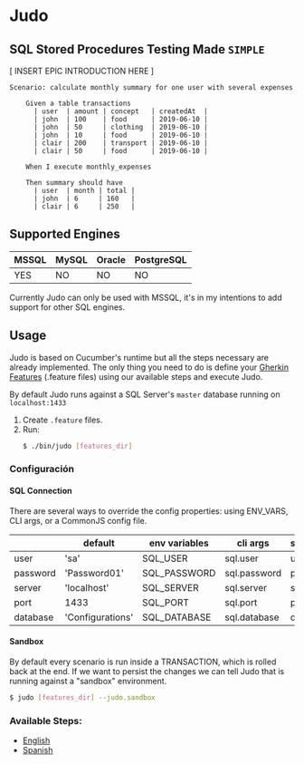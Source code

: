 # Judo

## SQL Stored Procedures Testing Made `SIMPLE`

[ INSERT EPIC INTRODUCTION HERE ]

```gherkin
Scenario: calculate monthly summary for one user with several expenses

    Given a table transactions
      | user  | amount | concept   | createdAt  |
      | john  | 100    | food      | 2019-06-10 |
      | john  | 50     | clothing  | 2019-06-10 |
      | john  | 10     | food      | 2019-06-10 |
      | clair | 200    | transport | 2019-06-10 |
      | clair | 50     | food      | 2019-06-10 |
    
    When I execute monthly_expenses
    
    Then summary should have
      | user  | month | total |
      | john  | 6     | 160   |
      | clair | 6     | 250   |
```

## Supported Engines
| MSSQL | MySQL | Oracle | PostgreSQL |
|------ |------ |------- |----------- |
|  YES  |   NO  |   NO   |     NO     |
Currently Judo can only be used with MSSQL, it's in my intentions to add support for other SQL engines.

## Usage
Judo is based on Cucumber's runtime but all the steps necessary are already implemented. The only thing you need to do is define your [Gherkin Features]((https://cucumber.io/docs/gherkin/reference/)) (.feature files) using our available steps and execute Judo.

By default Judo runs against a SQL Server's `master` database running on `localhost:1433`

1. Create `.feature` files.
2. Run:
    ```bash
    $ ./bin/judo [features_dir]
    ```

### Configuración
#### SQL Connection
There are several ways to override the config properties: using ENV_VARS, CLI args, or a CommonJS config file.

|          	| default          	| env variables 	| cli args     	| sql.conf.js 	|
|----------	|------------------	|---------------	|--------------	|-------------	|
| user     	| 'sa'             	| SQL_USER      	| sql.user     	| user        	|
| password 	| 'Password01'     	| SQL_PASSWORD  	| sql.password 	| password    	|
| server   	| 'localhost'      	| SQL_SERVER    	| sql.server   	| server      	|
| port     	| 1433             	| SQL_PORT      	| sql.port     	| port        	|
| database 	| 'Configurations' 	| SQL_DATABASE  	| sql.database 	| database    	|

#### Sandbox
By default every scenario is run inside a TRANSACTION, which is rolled back at the end. If we want to persist the changes we can tell Judo that is running against a "sandbox" environment.
```bash
$ judo [features_dir] --judo.sandbox
```

### Available Steps:
 - [English](docs/steps-en.md)
 - [Spanish](docs/steps-es.md)
